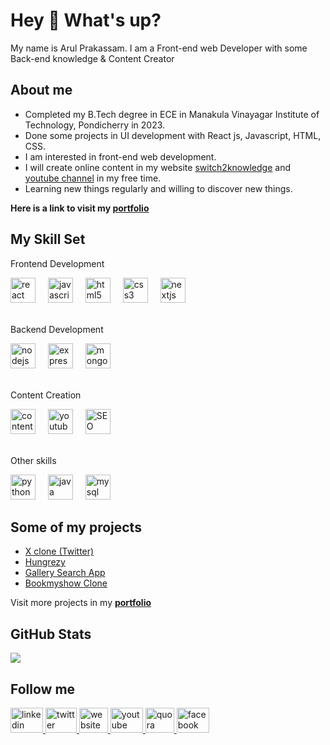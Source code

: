 # Hey 👋 What's up?

<p align="left">My name is Arul Prakassam. I am a Front-end web Developer with some Back-end knowledge & Content Creator</p>

## About me

- Completed my B.Tech degree in ECE in Manakula Vinayagar Institute of Technology, Pondicherry in 2023.
- Done some projects in UI development with React js, Javascript, HTML, CSS.
- I am interested in front-end web development.
- I will create online content in my website [switch2knowledge](https://www.switch2knowledge.com/) and [youtube channel](https://www.youtube.com/channel/UCzz1ofQIE6VJm73BSOkgxUw) in my free time.
- Learning new things regularly and willing to discover new things.

**Here is a link to visit my [portfolio](https://arulprakassam.github.io/)**

## My Skill Set

<p align="left" font-size="30px">Frontend Development</p>

<div align="left">
  <img src="https://res.cloudinary.com/dhxjitf9n/image/upload/v1697120407/Github%20Readme/react-icon.svg" height="40" alt="react logo"  />
  <img width="12" />
  <img src="https://res.cloudinary.com/dhxjitf9n/image/upload/v1697120449/Github%20Readme/Javascript%20icon.svg" height="40" alt="javascript logo"  />
  <img width="12" />
  <img src="https://res.cloudinary.com/dhxjitf9n/image/upload/v1697120544/Github%20Readme/html%20icon.svg" height="40" alt="html5 logo"  />
  <img width="12" />
  <img src="https://res.cloudinary.com/dhxjitf9n/image/upload/v1697120598/Github%20Readme/css%20icon.svg" height="40" alt="css3 logo"  />
  <img width="12" />
  <img src="https://res.cloudinary.com/dhxjitf9n/image/upload/v1697121277/Github%20Readme/nextjs-icon.png" height="40" alt="nextjs logo"  />
</div>
<br/>
<p align="left">Backend Development</p>

<div align="left">
  <img src="https://res.cloudinary.com/dhxjitf9n/image/upload/v1697121375/Github%20Readme/nodejs%20icon.svg" height="40" alt="nodejs logo"  />
  <img width="12" />
  <img src="https://res.cloudinary.com/dhxjitf9n/image/upload/v1697121674/Github%20Readme/express-js-icon.png" height="40" alt="express logo"  />
  <img width="12" />
  <img src="https://res.cloudinary.com/dhxjitf9n/image/upload/v1697121410/Github%20Readme/mongodb%20icon.svg" height="40" alt="mongodb logo"  />
</div>
<br/>
<p align="left">Content Creation</p>

<div align="left">
  <img src="https://res.cloudinary.com/dhxjitf9n/image/upload/v1698482238/Github%20Readme/content-writing.png" height="40" alt="content writing"  />
  <img width="12" />
  <img src="https://res.cloudinary.com/dhxjitf9n/image/upload/v1697121966/Github%20Readme/youtube-logo.svg" height="40" alt="youtube logo"  />
  <img width="12" />
  <img src="https://res.cloudinary.com/dhxjitf9n/image/upload/v1698482138/Github%20Readme/SEO.png" height="40" alt="SEO"  />
</div>
<br/>
<p align="left">Other skills</p>

<div align="left">
  <img src="https://res.cloudinary.com/dhxjitf9n/image/upload/v1697121759/Github%20Readme/python-logo.svg" height="40" alt="python logo"  />
  <img width="12" />
  <img src="https://res.cloudinary.com/dhxjitf9n/image/upload/v1697121868/Github%20Readme/java-logo.svg" height="40" alt="java logo"  />
  <img width="12" />
  <img src="https://res.cloudinary.com/dhxjitf9n/image/upload/v1697121907/Github%20Readme/mysql-logo.svg" height="40" alt="mysql logo"  />
</div>

## Some of my projects

- [X clone (Twitter)](https://x-clone-twitter.netlify.app/)
- [Hungrezy](https://hungrezy-app.netlify.app/)
- [Gallery Search App](https://imagegallery-search-app.netlify.app/)
- [Bookmyshow Clone](https://bookmyshow-clone-project.netlify.app/)

Visit more projects in my **[portfolio](https://arulprakassam.github.io/projects)**

## GitHub Stats

![](https://github-readme-stats.vercel.app/api/top-langs/?username=ArulPrakassam&theme=dark&hide_border=true&include_all_commits=false&count_private=false&layout=compact)

## Follow me

<div align="left">
  <a href="https://www.linkedin.com/in/arul-prakassam" target="_blank">
    <img src="https://res.cloudinary.com/dhxjitf9n/image/upload/v1697122000/Github%20Readme/linkedin-logo.svg" width="52" height="40" alt="linkedin logo"  />
  </a>
  <a href="https://twitter.com/ArulPrakassam" target="_blank">
    <img src="https://res.cloudinary.com/dhxjitf9n/image/upload/v1697122020/Github%20Readme/twitter-logo.jpg" width="50" height="40" alt="twitter logo"  />
  </a>
   <a href="https://www.switch2knowledge.com/" target="_blank">
    <img src="https://res.cloudinary.com/dhxjitf9n/image/upload/v1697121949/Github%20Readme/website-logo.png" width="46" height="40" alt="website logo"  />
  </a>
  <a href="https://www.youtube.com/channel/UCzz1ofQIE6VJm73BSOkgxUw" target="_blank">
    <img src="https://res.cloudinary.com/dhxjitf9n/image/upload/v1697121966/Github%20Readme/youtube-logo.svg" width="52" height="40" alt="youtube logo"  />
  </a>
  <a href="https://www.quora.com/Arul-Prakassam-G" target="_blank">
    <img src="https://res.cloudinary.com/dhxjitf9n/image/upload/v1697122040/Github%20Readme/quora-logo.png" width="46" height="40" alt="quora logo"  />
  </a>
  <a href="https://www.facebook.com/ArulPrakassam" target="_blank">
    <img src="https://res.cloudinary.com/dhxjitf9n/image/upload/v1697122061/Github%20Readme/facebook-logo.svg" width="52" height="40" alt="facebook logo"  />
  </a>
</div>
